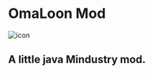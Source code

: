# OmaLoon Mod
![icon](https://user-images.githubusercontent.com/96493687/186956439-5c423603-b34e-466b-8836-0708a3e6c6b7.png)
## A little java Mindustry mod.
